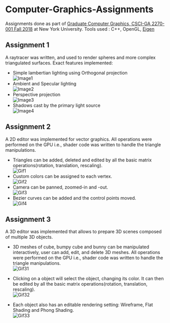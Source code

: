 # Computer-Graphics-Assignments
Assignments done as part of [Graduate Computer Graphics, CSCI-GA 2270-001 Fall 2018](https://github.com/danielepanozzo/cg) at New York University. Tools used : C++, OpenGL, [Eigen](http://eigen.tuxfamily.org/index.php?title=Main_Page)

## Assignment 1
A raytracer was written, and used to render spheres and more complex triangulated surfaces. Exact features implemented:
* Simple lambertian lighting using Orthogonal projection<br/>
![Image1](https://github.com/bhavanibhamidipaty/Computer-Graphics-Assignments/blob/master/Assignment1_1.png)
* Ambient and Specular lighting<br/>
![Image2](https://github.com/bhavanibhamidipaty/Computer-Graphics-Assignments/blob/master/Assignment1_2.png)
* Perspective projection<br/>
![Image3](https://github.com/bhavanibhamidipaty/Computer-Graphics-Assignments/blob/master/Assignment1_3.png)
* Shadows cast by the primary light source<br/>
![Image4](https://github.com/bhavanibhamidipaty/Computer-Graphics-Assignments/blob/master/Assignment1_4.png)

## Assignment 2
A 2D editor was implemented for vector graphics. All operations were performed on the GPU i.e., shader code was written to handle the triangle manipulations.

* Triangles can be added, deleted and edited by all the basic matrix operations(rotation, translation, rescaling). <br/>
![Gif1](https://github.com/bhavanibhamidipaty/Computer-Graphics-Assignments/blob/master/Asg2_1.gif)
* Custom colors can be assigned to each vertex.<br/>
![Gif2](https://github.com/bhavanibhamidipaty/Computer-Graphics-Assignments/blob/master/Asg2_2.gif)
* Camera can be panned, zoomed-in and -out.<br/>
![Gif3](https://github.com/bhavanibhamidipaty/Computer-Graphics-Assignments/blob/master/Asg2_3.gif)
* Bezier curves can be added and the control points moved.<br/>
![Gif4](https://github.com/bhavanibhamidipaty/Computer-Graphics-Assignments/blob/master/Asg2_4.gif)

## Assignment 3
A 3D editor was implemented that allows to prepare 3D scenes composed of multiple 3D objects. 

* 3D meshes of cube, bumpy cube and bunny can be manipulated interactively, user can add, edit, and delete 3D meshes. All operations were performed on the GPU i.e., shader code was written to handle the triangle manipulations.<br/>
![Gif31](https://github.com/bhavanibhamidipaty/Computer-Graphics-Assignments/blob/master/Asg3_1.gif)

* Clicking on a object will select the object, changing its color. It can then be edited by all the basic matrix operations(rotation, translation, rescaling).<br/>
![Gif32](https://github.com/bhavanibhamidipaty/Computer-Graphics-Assignments/blob/master/Asg3_2.gif)

* Each object also has an editable rendering setting: Wireframe, Flat Shading and Phong Shading.<br/>
![Gif33](https://github.com/bhavanibhamidipaty/Computer-Graphics-Assignments/blob/master/Asg3_3.gif)

